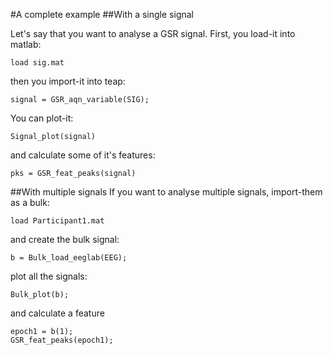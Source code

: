 #A complete example
##With a single signal

Let's say that you want to analyse a GSR signal. First, you load-it into matlab:

    load sig.mat

then you import-it into teap:

    signal = GSR_aqn_variable(SIG);

You can plot-it:

    Signal_plot(signal)

and calculate some of it's features:

    pks = GSR_feat_peaks(signal)

##With multiple signals
If you want to analyse multiple signals, import-them as a bulk:

    load Participant1.mat

and create the bulk signal:

    b = Bulk_load_eeglab(EEG);

plot all the signals:

    Bulk_plot(b);

and calculate a feature

    epoch1 = b(1);
    GSR_feat_peaks(epoch1);

